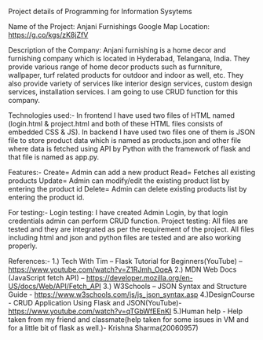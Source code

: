 Project details of Programming for Information Sysytems

Name of the Project: Anjani Furnishings
Google Map Location: https://g.co/kgs/zK8jZfV


Description of the Company: Anjani furnishing is a home decor and furnishing company which is located in Hyderabad, Telangana, India. They provide various range of home decor products such as furnniture, wallpaper, turf related products for outdoor and indoor as well, etc. They also provide variety of services like interior design services, custom design services, installation services. I am going to use CRUD function for this company.


Technologies used:-
In frontend I have used two files of HTML named (login.html & project.html and both of these HTML files consists of embedded CSS & JS).
In backend I have used  two files one of them is JSON file to store product data which is named as products.json and other file where data is fetched using API by Python with the framework of flask and that file is named as app.py.


Features:-
     Create= Admin can add a new product
     Read= Fetches all existing products
     Update= Admin can modify/edit the existing product list by entering the product id
     Delete= Admin can delete existing products list by entering the product id.


For testing:- 
  Login testing: I have created Admin Login, by that login credentials admin can perform CRUD function. 
  Project testing: All files are tested and they are integrated as per the requirement of the project. All files including html and json and python files are tested and are also working properly.

References:-
1.) Tech With Tim – Flask Tutorial for Beginners(YouTube) – https://www.youtube.com/watch?v=Z1RJmh_OqeA
2.) MDN Web Docs (JavaScript fetch API) – https://developer.mozilla.org/en-US/docs/Web/API/Fetch_API
3.) W3Schools – JSON Syntax and Structure Guide - https://www.w3schools.com/js/js_json_syntax.asp
4.)DesignCourse - CRUD Application Using Flask and JSON(YouTube)-  https://www.youtube.com/watch?v=qTGbWfEEnKI 
5.)Human help - Help taken from my friend and classmate(help taken for some issues in VM and for a little bit of flask as well.)- Krishna Sharma(20060957)
 

